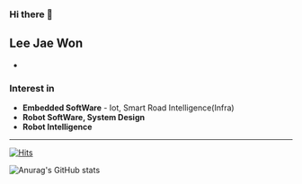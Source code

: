 ### Hi there 👋  


## Lee Jae Won  
-
  
### Interest in
* **Embedded SoftWare** - Iot, Smart Road Intelligence(Infra)
* **Robot SoftWare, System Design**
* **Robot Intelligence**

------------------------------------

[![Hits](https://hits.seeyoufarm.com/api/count/incr/badge.svg?url=https%3A%2F%2Fgithub.com%2FLee-JaeWon&count_bg=%237FC4BF&title_bg=%23555555&icon=&icon_color=%23E7E7E7&title=hits&edge_flat=false)](https://hits.seeyoufarm.com)  

![Anurag's GitHub stats](https://github-readme-stats.vercel.app/api?username=Lee-JaeWon&show_icons=true&theme=dark)

<!--
**Lee-JaeWon/Lee-JaeWon** is a ✨ _special_ ✨ repository because its `README.md` (this file) appears on your GitHub profile.

Here are some ideas to get you started:


  
- 🔭 I’m currently working on ...
- 🌱 I’m currently learning ...
- 👯 I’m looking to collaborate on ...
- 🤔 I’m looking for help with ...
- 💬 Ask me about ...
- 📫 How to reach me: ...
- 😄 Pronouns: ...
- ⚡ Fun fact: ...
-->
